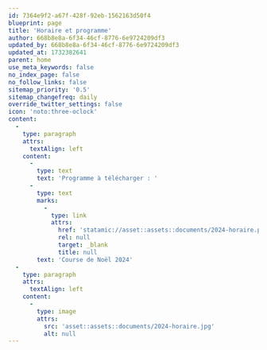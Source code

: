```yaml
---
id: 7364e9f2-a67f-428f-92eb-1562163d50f4
blueprint: page
title: 'Horaire et programme'
author: 668b8e8a-6f34-46cf-8776-6e9724209df3
updated_by: 668b8e8a-6f34-46cf-8776-6e9724209df3
updated_at: 1732382641
parent: home
use_meta_keywords: false
no_index_page: false
no_follow_links: false
sitemap_priority: '0.5'
sitemap_changefreq: daily
override_twitter_settings: false
icon: 'noto:three-oclock'
content:
  -
    type: paragraph
    attrs:
      textAlign: left
    content:
      -
        type: text
        text: 'Programme à télécharger : '
      -
        type: text
        marks:
          -
            type: link
            attrs:
              href: 'statamic://asset::assets::documents/2024-horaire.pdf'
              rel: null
              target: _blank
              title: null
        text: 'Course de Noël 2024'
  -
    type: paragraph
    attrs:
      textAlign: left
    content:
      -
        type: image
        attrs:
          src: 'asset::assets::documents/2024-horaire.jpg'
          alt: null
---
```

